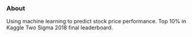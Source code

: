 ### About
Using machine learning to predict stock price performance. Top 10% in Kaggle Two Sigma 2018 final leaderboard.
